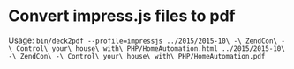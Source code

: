 Convert impress.js files to pdf
===============================
Usage:
```bin/deck2pdf --profile=impressjs ../2015/2015-10\ -\ ZendCon\ -\ Control\ your\ house\ with\ PHP/HomeAutomation.html ../2015/2015-10\ -\ ZendCon\ -\ Control\ your\ house\ with\ PHP/HomeAutomation.pdf```

